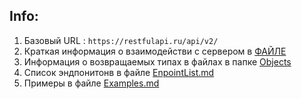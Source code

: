 ## Info:
1) Базовый URL : `https://restfulapi.ru/api/v2/`
2) Краткая информация о взаимодействи с сервером в [ФАЙЛЕ](./IFuckingLoveREST.md)
3) Информация о возвращаемых типах в файлах в папке [Objects](./Objects)
4) Список эндпонитонв в файле [EnpointList.md](./EndpointList.md)
5) Примеры в файле [Examples.md]()

